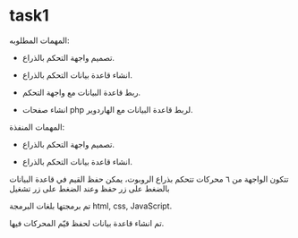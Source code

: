 # task1
المهمات المطلوبه:


* تصميم واجهة التحكم بالذراع.


* انشاء قاعدة بيانات التحكم بالذراع.


* ربط قاعدة البيانات مع واجهة التحكم.


* انشاء صفحات php لربط قاعدة البيانات مع الهاردوير.


 
المهمات المنفذة:


* تصميم واجهة التحكم بالذراع.


* انشاء قاعدة بيانات التحكم بالذراع.


 
تتكون الواجهة من ٦ محركات تتحكم بذراع الروبوت، يمكن حفظ القيم في قاعدة البيانات بالضغط على زر حفظ وعند الضغط على زر تشغيل


تم برمجتها بلغات البرمجة
html, css, JavaScript.


تم انشاء قاعدة بيانات لحفظ قيّم المحركات فيها.

